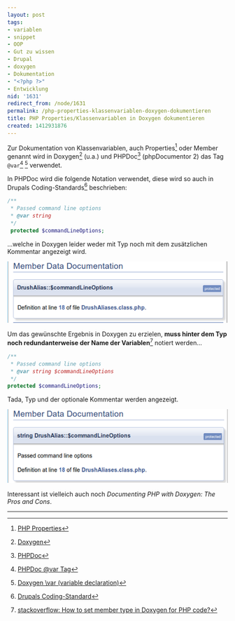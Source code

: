 ```yaml
---
layout: post
tags:
- variablen
- snippet
- OOP
- Gut zu wissen
- Drupal
- doxygen
- Dokumentation
- "<?php ?>"
- Entwicklung
nid: '1631'
redirect_from: /node/1631
permalink: /php-properties-klassenvariablen-doxygen-dokumentieren
title: PHP Properties/Klassenvariablen in Doxygen dokumentieren
created: 1412931876
---
```

Zur Dokumentation von Klassenvariablen, auch  Properties[^1] oder Member genannt
wird in Doxygen[^2] (u.a.) und PHPDoc[^3] (phpDocumentor 2) das Tag `@var`[^4] [^5] verwendet. 

In PHPDoc wird die folgende Notation verwendet, diese wird so auch in Drupals Coding-Standards[^6] beschrieben: 

```php
/** 
 * Passed command line options 
 * @var string 
 */ 
 protected $commandLineOptions; 
```

...welche in Doxygen leider weder mit Typ noch mit dem zusätzlichen Kommentar angezeigt wird. 

<img alt="PHP Member Data Documenation within Doxygen, PHPDoc Notation" src="/assets/images/doxygen-var-phpdoc-notation.png" width="510px"> <!--break--> 

Um das gewünschte Ergebnis in Doxygen zu erzielen, **muss hinter dem Typ noch redundanterweise der Name der Variablen**[^7] notiert werden...

```php
/** 
 * Passed command line options 
 * @var string $commandLineOptions 
 */ 
protected $commandLineOptions; 
```

Tada, Typ und der optionale Kommentar werden angezeigt.

<img alt="PHP Member Data Documenation within Doxygen, Doxygen Notation, redundanter Variablenname" src="/assets/images/doxygen-var-doxygen-notation.png" width="510px">

Interessant ist vielleich auch noch _Documenting PHP with Doxygen: The Pros and Cons_.

* * *

[^1]: [PHP Properties](http://php.net/manual/en/language.oop5.properties.php)
[^2]: [Doxygen](http://doxygen.org)
[^3]: [PHPDoc](http://www.phpdoc.org/)
[^4]: [PHPDoc @var Tag](http://phpdoc.org/docs/latest/references/phpdoc/tags/var.html)
[^5]: [Doxygen \var (variable declaration)](http://www.doxygen.nl/manual/commands.html#cmdvar)
[^6]: [Drupals Coding-Standard](https://www.drupal.org/coding-standards/docs#var)
[^7]: [stackoverflow: How to set member type in Doxygen for PHP code?](http://stackoverflow.com/questions/9125754/how-to-set-member-type-in-doxygen-for-php-code)
[^8]: [Documenting PHP with Doxygen: The Pros and Cons](http://technosophos.com/2012/02/01/documenting-php-doxygen-pros-and-cons.html)

